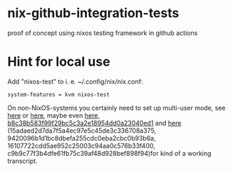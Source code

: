 # nix-github-integration-tests
proof of concept using nixos testing framework in github actions

# Hint for local use
Add "nixos-test" to i. e. ~/.config/nix/nix.conf:

    system-features = kvm nixos-test

On non-NixOS-systems you certainly need to set up multi-user mode, see [here](https://nixos.org/nix/manual/#ssec-multi-user) or [here](http://sandervanderburg.blogspot.com/2013/06/setting-up-multi-user-nix-installation.html), maybe even [here, b8c38b583f99f29bc5c3a2e18954dd0a23040ed1](https://github.com/cachix/install-nix-action/pull/12) and [here](https://github.com/cachix/install-nix-action/pull/14) (15adaed2d7da7f5a4ec97e5c45de3c336708a375, 9420096b1d1bc8dbefa255cdc0eba2cbc0b93b6a, 16107722cdd5ae952c25003c94aa0c576b33f400, c9b9c77f3b4dfe61fb75c39af48d928bef898f94)for kind of a working transcript.
